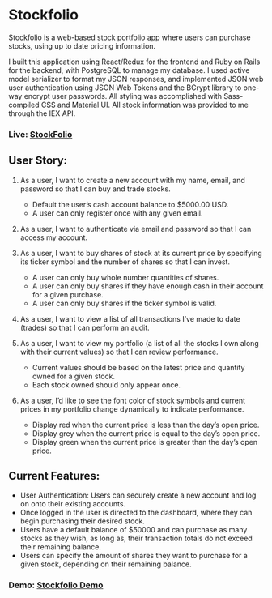 # Stockfolio

Stockfolio is a web-based stock portfolio app where users can purchase stocks, using up to date pricing information.

I built this application using React/Redux for the frontend and Ruby on Rails for the backend, with PostgreSQL to manage my database. I used active model serializer to format my JSON responses, and implemented JSON web user authentication using JSON Web Tokens and the BCrypt library to one-way encrypt user passwords. All styling was accomplished with Sass-compiled CSS and Material UI. All stock information was provided to me through the IEX API.



### Live: [StockFolio](https://stockfolio-frontend.herokuapp.com/)


## User Story:
1. As a user, I want to create a new account with my name, email, and password so that I can buy and
trade stocks.
   - Default the user’s cash account balance to $5000.00 USD.
   - A user can only register once with any given email.
    
2. As a user, I want to authenticate via email and password so that I can access my account.
 
3. As a user, I want to buy shares of stock at its current price by specifying its ticker symbol and the
number of shares so that I can invest.
   - A user can only buy whole number quantities of shares.
   - A user can only buy shares if they have enough cash in their account for a given purchase.
   - A user can only buy shares if the ticker symbol is valid.
    
4. As a user, I want to view a list of all transactions I’ve made to date (trades) so that I can perform an
audit.
 
5. As a user, I want to view my portfolio (a list of all the stocks I own along with their current values) so
that I can review performance.
   - Current values should be based on the latest price and quantity owned for a given stock.
   - Each stock owned should only appear once.
 
6. As a user, I’d like to see the font color of stock symbols and current prices in my portfolio change
dynamically to indicate performance.
   - Display red when the current price is less than the day’s open price.
   - Display grey when the current price is equal to the day’s open price.
   - Display green when the current price is greater than the day’s open price.


## Current Features:
* User Authentication: Users can securely create a new account and log on onto their existing accounts.
* Once logged in the user is directed to the dashboard, where they can begin purchasing their desired stock.
* Users have a default balance of $50000 and can purchase as many stocks as they wish, as long as, their transaction totals do not exceed their remaining balance.
* Users can specify the amount of shares they want to purchase for a given stock, depending on their remaining balance.




### Demo: [Stockfolio Demo](https://www.youtube.com/watch?v=pgEFZm5F2lk&feature=youtu.be)
